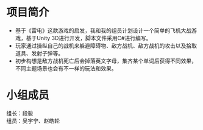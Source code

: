 # **项目简介**
+ 基于《雷电》这款游戏的启发，我和我的组员计划设计一个简单的飞机大战游戏，基于Unity 3D进行开发，脚本文件采用C#进行编写。   
+ 玩家通过操纵自己的战机来躲避障碍物、敌方战机、敌方战机的攻击以及拾取道具、发射子弹等。   
+ 初步构想是敌方战机死亡后会掉落英文字母，集齐某个单词后获得不同效果，不同主题场景也会有不一样的玩法和效果。
# **小组成员**
组长：段骏   
组员：吴宇宁、赵皓轮
